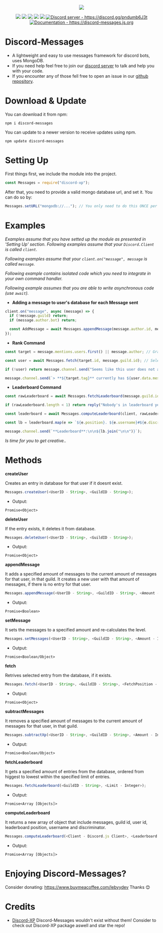 <p align="center"><a href="https://nodei.co/npm/discord-messages/"><img src="https://nodei.co/npm/discord-messages.png"></a></p>
<p align="center"><img src="https://img.shields.io/npm/v/discord-messages"> <img src="https://img.shields.io/github/repo-size/Lebyy/discord-messages"> <img src="https://img.shields.io/npm/l/discord-messages"> <img src="https://img.shields.io/github/contributors/Lebyy/discord-messages"> <img src="https://img.shields.io/github/package-json/dependency-version/Lebyy/discord-messages/mongoose"> <a href="https://discord.gg/pndumb6J3t"><img src="https://discordapp.com/api/guilds/815261972450115585/widget.png" alt="Discord server - https://discord.gg/pndumb6J3t"/></a> <a href="https://discord-messages.js.org"><img src="https://img.shields.io/badge/Documentation-Click%20here-blue" alt="Documentation - https://discord-messages.js.org"/></a></p>

# Discord-Messages
- A lightweight and easy to use messages framework for discord bots, uses MongoDB.
- If you need help feel free to join our <a href="https://discord.gg/pndumb6J3t">discord server</a> to talk and help you with your code.
- If you encounter any of those fell free to open an issue in our <a href="https://github.com/Lebyy/discord-messages/issues">github repository</a>.

# Download & Update
You can download it from npm:
```cli
npm i discord-messages
```
You can update to a newer version to receive updates using npm.
```cli
npm update discord-messages
```

# Setting Up
First things first, we include the module into the project.
```js
const Messages = require("discord-xp");
```
After that, you need to provide a valid mongo database url, and set it. You can do so by:
```js
Messages.setURL("mongodb://..."); // You only need to do this ONCE per process.
```

# Examples
*Examples assume that you have setted up the module as presented in 'Setting Up' section.*
*Following examples assume that your `Discord.Client` is called `client`.*

*Following examples assume that your `client.on("message", message` is called `message`.*

*Following example contains isolated code which you need to integrate in your own command handler.*

*Following example assumes that you are able to write asynchronous code (use `await`).*

- **Adding a message to user's database for each Message sent**

```js
client.on("message", async (message) => {
  if (!message.guild) return;
  if (message.author.bot) return;

  const AddMessage = await Messages.appendMessage(message.author.id, message.guild.id, 1);
});
```
- **Rank Command**

```js
const target = message.mentions.users.first() || message.author; // Grab the target.

const user = await Messages.fetch(target.id, message.guild.id); // Selects the target from the database.

if (!user) return message.channel.send("Seems like this user does not any messages so far..."); // If there isnt such user in the database, we send a message in general.

message.channel.send(`> **${target.tag}** currently has ${user.data.messages} message(s).`); // We show the message(s) count.
```

- **Leaderboard Command**

```js
const rawLeaderboard = await Messages.fetchLeaderboard(message.guild.id, 10); // We grab top 10 users with most message(s) in the current server.

if (rawLeaderboard.length < 1) return reply("Nobody's in leaderboard yet.");

const leaderboard = await Messages.computeLeaderboard(client, rawLeaderboard, true); // We process the leaderboard.

const lb = leaderboard.map(e => `${e.position}. ${e.username}#${e.discriminator}\nMessages Count: ${e.messages}`); // We map the outputs.

message.channel.send(`**Leaderboard**:\n\n${lb.join("\n\n")}`);
```

*Is time for you to get creative..*

# Methods
**createUser**

Creates an entry in database for that user if it doesnt exist.
```js
Messages.createUser(<UserID - String>, <GuildID - String>);
```
- Output:
```
Promise<Object>
```
**deleteUser**

If the entry exists, it deletes it from database.
```js
Messages.deleteUser(<UserID - String>, <GuildID - String>);
```
- Output:
```
Promise<Object>
```
**appendMessage**

It adds a specified amount of messages to the current amount of messages for that user, in that guild. It creates a new user with that amount of messages, if there is no entry for that user. 
```js
Messages.appendMessage(<UserID - String>, <GuildID - String>, <Amount - Integer>);
```
- Output:
```
Promise<Boolean>
```
**setMessage**

It sets the messages to a specified amount and re-calculates the level.
```js
Messages.setMessages(<UserID - String>, <GuildID - String>, <Amount - Integer>);
```
- Output:
```
Promise<Boolean/Object>
```
**fetch**

Retrives selected entry from the database, if it exists.
```js
Messages.fetch(<UserID - String>, <GuildID - String>, <FetchPosition - Boolean>);
```
- Output:
```
Promise<Object>
```
**subtractMessages**

It removes a specified amount of messages to the current amount of messages for that user, in that guild.
```js
Messages.subtractXp(<UserID - String>, <GuildID - String>, <Amount - Integer>);
```
- Output:
```
Promise<Boolean/Object>
```
**fetchLeaderboard**

It gets a specified amount of entries from the database, ordered from higgest to lowest within the specified limit of entries.
```js
Messages.fetchLeaderboard(<GuildID - String>, <Limit - Integer>);
```
- Output:
```
Promise<Array [Objects]>
```
**computeLeaderboard**

It returns a new array of object that include messages, guild id, user id, leaderboard position, username and discriminator.
```js
Messages.computeLeaderboard(<Client - Discord.js Client>, <Leaderboard - fetchLeaderboard output>, <fetchUsers - boolean, disabled by default>);
```
- Output:
```
Promise<Array [Objects]>
```

# Enjoying Discord-Messages?
Consider donating: https://www.buymeacoffee.com/lebyydev
Thanks 😊

# Credits
- [Discord-XP](https://github.com/MrAugu/discord-xp) Discord-Messages wouldn't exist without them! Consider to check out Discord-XP package aswell and star the repo!
